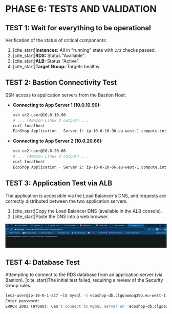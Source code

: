 # PHASE 6: TESTS AND VALIDATION

## TEST 1: Wait for everything to be operational

Verification of the status of critical components:

1.  [cite_start]**Instances:** All in "running" state with `2/2` checks passed.
2.  [cite_start]**RDS:** Status "Available".
3.  [cite_start]**ALB:** Status "Active".
4.  [cite_start]**Target Group:** Targets healthy.

## TEST 2: Bastion Connectivity Test

SSH access to application servers from the Bastion Host:

* **Connecting to App Server 1 (10.0.10.90):**
    ```bash
    ssh ec2-user@10.0.10.90
    # ... (Amazon Linux 2 output) ...
    curl localhost
    EcoShop Application - Server 1: ip-10-0-10-90.eu-west-1.compute.internal
    ``` 

* **Connecting to App Server 2 (10.0.20.66):**
    ```bash
    ssh ec2-user@10.0.20.66
    # ... (Amazon Linux 2 output) ...
    curl localhost
    EcoShop Application - Server 2: ip-10-0-20-66.eu-west-1.compute.internal
    ``` 

## TEST 3: Application Test via ALB

The application is accessible via the Load Balancer's DNS, and requests are correctly distributed between the two application servers.

1.  [cite_start]Copy the Load Balancer DNS (available in the ALB console).
2.  [cite_start]Paste the DNS into a web browser.

![Application Result via ALB](images/alb-test.png)

## TEST 4: Database Test

Attempting to connect to the RDS database from an application server (via Bastion). [cite_start]The initial test failed, requiring a review of the Security Group rules.

```bash
[ec2-user@ip-10-0-1-227 ~]$ mysql -h ecoshop-db.clgoawmoq39o.eu-west-1.rds.amazonaws.com -u admin -p
Enter password:
ERROR 2003 (HY000): Can't connect to MySQL server on 'ecoshop-db.clgoawmoq39o.eu-west-1.rds.amazonaws.com' (110)